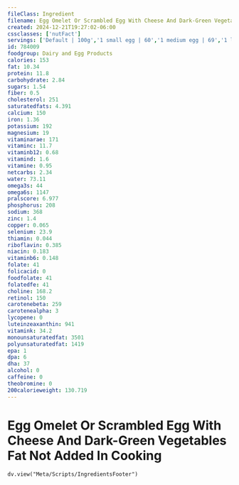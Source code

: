 ```yaml
---
fileClass: Ingredient
filename: Egg Omelet Or Scrambled Egg With Cheese And Dark-Green Vegetables Fat Not Added In Cooking
created: 2024-12-21T19:27:02-06:00
cssclasses: ['nutFact']
servings: ['Default | 100g','1 small egg | 60','1 medium egg | 69','1 large egg | 78','1 extra large egg | 88','1 jumbo egg | 99','1 egg, ns as to size | 78','1 cup | 201']
id: 784009
foodgroup: Dairy and Egg Products 
calories: 153
fat: 10.34
protein: 11.8
carbohydrate: 2.84
sugars: 1.54
fiber: 0.5
cholesterol: 251
saturatedfats: 4.391
calcium: 150
iron: 1.36
potassium: 192
magnesium: 19
vitaminarae: 171
vitaminc: 11.7
vitaminb12: 0.68
vitamind: 1.6
vitamine: 0.95
netcarbs: 2.34
water: 73.11
omega3s: 44
omega6s: 1147
pralscore: 6.977
phosphorus: 208
sodium: 368
zinc: 1.4
copper: 0.065
selenium: 23.9
thiamin: 0.044
riboflavin: 0.385
niacin: 0.183
vitaminb6: 0.148
folate: 41
folicacid: 0
foodfolate: 41
folatedfe: 41
choline: 168.2
retinol: 150
carotenebeta: 259
carotenealpha: 3
lycopene: 0
luteinzeaxanthin: 941
vitamink: 34.2
monounsaturatedfat: 3501
polyunsaturatedfat: 1419
epa: 1
dpa: 6
dha: 37
alcohol: 0
caffeine: 0
theobromine: 0
200calorieweight: 130.719
---
```


# Egg Omelet Or Scrambled Egg With Cheese And Dark-Green Vegetables Fat Not Added In Cooking

```dataviewjs
dv.view("Meta/Scripts/IngredientsFooter")
```